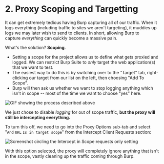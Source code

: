 # 2. Proxy Scoping and Targetting

It can get extremely tedious having Burp capturing all of our traffic. When it logs everything (including traffic to sites we aren't targeting), it muddies up logs we may later wish to send to clients. In short, allowing Burp to capture _everything_ can quickly become a massive pain.

What's the solution? **Scoping.**

- Setting a scope for the project allows us to define what gets proxied and logged. We can restrict Burp Suite to _only_ target the web application(s) that we want to test. 
- The easiest way to do this is by switching over to the "Target" tab, right-clicking our target from our list on the left, then choosing "Add To Scope". 
- Burp will then ask us whether we want to stop logging anything which isn't in scope -- most of the time we want to choose "yes" here.  

![GIF showing the process described above](https://tryhackme-images.s3.amazonaws.com/user-uploads/5d9e176315f8850e719252ed/room-content/7e11c5dec4dba4336927aa7561e5c793.gif)

We just chose to disable _logging_ for out of scope traffic, **but the proxy will still be intercepting everything.** 

To turn this off, we need to go into the Proxy Options sub-tab and select "`And` `URL` `Is in target scope`" from the Intercept Client Requests section:

![Screenshot circling the Intercept in Scope requests only setting](https://tryhackme-images.s3.amazonaws.com/user-uploads/5d9e176315f8850e719252ed/room-content/dec63f8822c1fe3393d779e17052577b.png)  

With this option selected, the proxy will completely ignore anything that isn't in the scope, vastly cleaning up the traffic coming through Burp.


